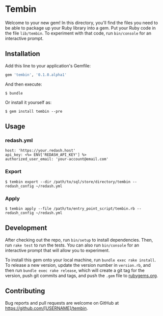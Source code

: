# Tembin

Welcome to your new gem! In this directory, you'll find the files you need to be able to package up your Ruby library into a gem. Put your Ruby code in the file `lib/tembin`. To experiment with that code, run `bin/console` for an interactive prompt.

## Installation

Add this line to your application's Gemfile:

```ruby
gem 'tembin', '0.1.0.alpha1'
```

And then execute:

    $ bundle

Or install it yourself as:

    $ gem install tembin --pre

## Usage

### redash.yml

```
host: 'https://your.redash.host'
api_key: <%= ENV['REDASH_API_KEY'] %>
authorized_user_email: 'your-account@email.com'
```

### Export

```shell
$ tembin export --dir /path/to/sql/store/directory/tembin --redash_config ~/redash.yml
```

### Apply

```shell
$ tembin apply --file /path/to/entry_point_script/tembin.rb --redash_config ~/redash.yml
```

## Development

After checking out the repo, run `bin/setup` to install dependencies. Then, run `rake test` to run the tests. You can also run `bin/console` for an interactive prompt that will allow you to experiment.

To install this gem onto your local machine, run `bundle exec rake install`. To release a new version, update the version number in `version.rb`, and then run `bundle exec rake release`, which will create a git tag for the version, push git commits and tags, and push the `.gem` file to [rubygems.org](https://rubygems.org).

## Contributing

Bug reports and pull requests are welcome on GitHub at https://github.com/[USERNAME]/tembin.

